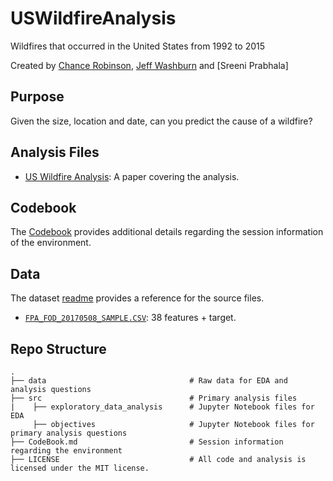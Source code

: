 # USWildfireAnalysis
Wildfires that occurred in the United States from 1992 to 2015

Created by [Chance Robinson](https://github.com/RobinsonCW), [Jeff Washburn](https://github.com/jwashbur65) and [Sreeni Prabhala]

## Purpose
Given the size, location and date, can you predict the cause of a wildfire?


## Analysis Files

* [US Wildfire Analysis](https://github.com/RobinsonCW/USWildfireAnalysis/blob/master/src/exploratory_data_analysis/chance/python/Exploratory_Data_Analysis.ipynb): A paper covering the analysis.


## Codebook
The [Codebook](https://github.com/RobinsonCW/PUBGFinishPlacementAnalysis/blob/master/CodeBook.md) provides additional details regarding the session information of the environment.


## Data

The dataset [readme](https://github.com/RobinsonCW/USWildfireAnalysis/blob/master/data/README.md) provides a reference for the source files.

* [`FPA_FOD_20170508_SAMPLE.CSV`](https://github.com/RobinsonCW/USWildfireAnalysis/blob/master/data/FPA_FOD_20170508_SAMPLE.CSV):  38 features + target.


## Repo Structure
    .
    ├── data                                # Raw data for EDA and analysis questions
    ├── src                                 # Primary analysis files
    |    ├── exploratory_data_analysis      # Jupyter Notebook files for EDA
         ├── objectives                     # Jupyter Notebook files for primary analysis questions
    ├── CodeBook.md                         # Session information regarding the environment
    ├── LICENSE                             # All code and analysis is licensed under the MIT license.
